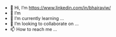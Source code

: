 - 👋 Hi, I’m https://www.linkedin.com/in/bhairaviw/
- 👀 I’m 
- 🌱 I’m currently learning ...
- 💞️ I’m looking to collaborate on ...
- 📫 How to reach me ...

<!---
techbhairavi/techbhairavi is a ✨ special ✨ repository because its `README.md` (this file) appears on your GitHub profile.
You can click the Preview link to take a look at your changes.
--->
